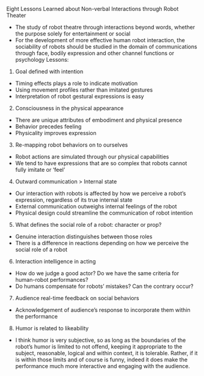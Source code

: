 Eight Lessons Learned about Non-verbal Interactions through Robot Theater
-	The study of robot theatre through interactions beyond words, whether the purpose solely for entertainment or social 
-	For the development of more effective human robot interaction, the sociability of robots should be studied in the domain of communications through face, bodily expression and other channel functions or psychology 
Lessons: 
1.	Goal defined with intention 
-	Timing effects plays a role to indicate motivation
-	Using movement profiles rather than imitated gestures 
-	Interpretation of robot gestural expressions is easy 

2.	Consciousness in the physical appearance 
-	There are unique attributes of embodiment and physical presence 
-	Behavior precedes feeling 
-	Physicality improves expression

3.	Re-mapping robot behaviors on to ourselves 
-	Robot actions are simulated through our physical capabilities 
-	We tend to have expressions that are so complex that robots cannot fully imitate or ‘feel’

4.	Outward communication > Internal state
-	Our interaction with robots is affected by how we perceive a robot’s expression, regardless of its true internal state
-	External communication outweighs internal feelings of the robot 
-	Physical design could streamline the communication of robot intention

5.	What defines the social role of a robot: character or prop?
-	Genuine interaction distinguishes between those roles
-	There is a difference in reactions depending on how we perceive the social role of a robot

6.	Interaction intelligence in acting 
-	How do we judge a good actor? Do we have the same criteria for human-robot performances? 
-	Do humans compensate for robots’ mistakes? Can the contrary occur? 

7.	Audience real-time feedback on social behaviors
-	Acknowledgement of audience’s response to incorporate them within the performance 

8.	Humor is related to likeability 
-	I think humor is very subjective, so as long as the boundaries of the robot’s humor is limited to not offend, keeping it appropriate to the subject, reasonable, logical and within context, it is tolerable. Rather, if it is within those limits and of course is funny, indeed it does make the performance much more interactive and engaging with the audience. 

